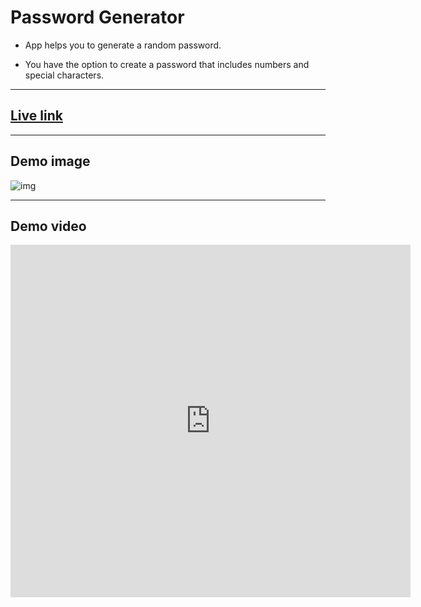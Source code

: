 # Password Generator

- App helps you to generate a random password.  

- You have the option to create a password that includes numbers and special characters.  
---
## [Live link](https://password-generator-tan-tau.vercel.app) 

---  
## Demo image  

![img](https://i.postimg.cc/9QMJdcxP/Screenshot-2023-12-12-190641.png)

---

## Demo video
<iframe src="https://player.vimeo.com/video/893719458?h=203dc48131" width="640" height="564" frameborder="0" allow="autoplay; fullscreen" allowfullscreen></iframe>
